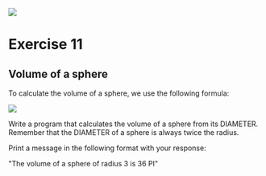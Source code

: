 ![](https://i.imgur.com/xG74tOh.png)

# Exercise 11

## Volume of a sphere

To calculate the volume of a sphere, we use the following formula:

![](https://t2.uc.ltmcdn.com/pt/images/0/6/3/img_24360_ins_110423_600.jpg)

Write a program that calculates the volume of a sphere from its DIAMETER. Remember that the DIAMETER of a sphere is always twice the radius.

Print a message in the following format with your response:

"The volume of a sphere of radius 3 is 36 PI"
